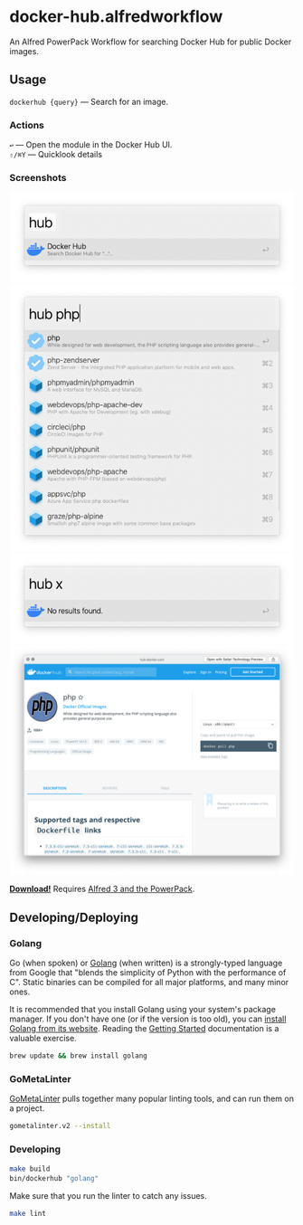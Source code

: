 # docker-hub.alfredworkflow

An Alfred PowerPack Workflow for searching Docker Hub for public Docker images.

## Usage

`dockerhub {query}` — Search for an image.

### Actions

`↩` — Open the module in the Docker Hub UI.  
`⇧/⌘Y` — Quicklook details

### Screenshots

![](readme.images/README.png)  
![](readme.images/README2.png)  
![](readme.images/README3.png)  
![](readme.images/README4.png)  

**[Download!](docker-hub.alfredworkflow?raw=true)** Requires [Alfred 3 and the PowerPack](https://www.alfredapp.com/powerpack/).

## Developing/Deploying

### Golang

Go (when spoken) or [Golang] (when written) is a strongly-typed language from Google that "blends the simplicity of Python with the performance of C". Static binaries can be compiled for all major platforms, and many minor ones.

It is recommended that you install Golang using your system's package manager. If you don't have one (or if the version is too old), you can [install Golang from its website](https://golang.org/doc/install). Reading the [Getting Started](https://golang.org/doc/) documentation is a valuable exercise.

```bash
brew update && brew install golang
```

### GoMetaLinter

[GoMetaLinter] pulls together many popular linting tools, and can run them on a project.

```bash
gometalinter.v2 --install
```

### Developing

```bash
make build
bin/dockerhub "golang"
```

Make sure that you run the linter to catch any issues.

```bash
make lint
```

  [Glide]: https://glide.sh
  [Golang]: https://golang.org
  [GoMetaLinter]: https://github.com/alecthomas/gometalinter
